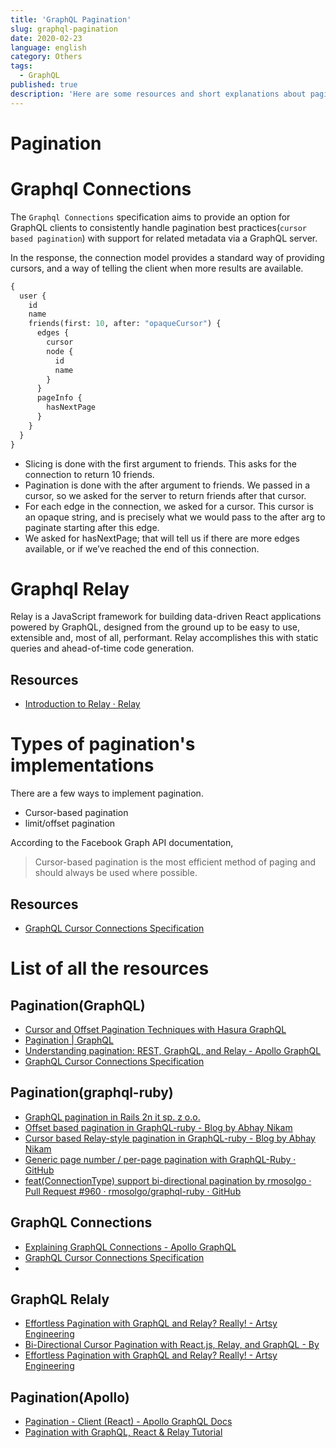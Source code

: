 ```yaml
---
title: 'GraphQL Pagination'
slug: graphql-pagination
date: 2020-02-23
language: english
category: Others
tags:
  - GraphQL
published: true
description: 'Here are some resources and short explanations about pagination with Graphql.'
---
```


# Pagination

# Graphql Connections

The `Graphql Connections` specification aims to provide an option for GraphQL clients to consistently handle pagination best practices(`cursor based pagination`) with support for related metadata via a GraphQL server.

In the response, the connection model provides a standard way of providing cursors, and a way of telling the client when more results are available.

```graphql
{
  user {
    id
    name
    friends(first: 10, after: "opaqueCursor") {
      edges {
        cursor
        node {
          id
          name
        }
      }
      pageInfo {
        hasNextPage
      }
    }
  }
}
```

- Slicing is done with the first argument to friends. This asks for the connection to return 10 friends.
- Pagination is done with the after argument to friends. We passed in a cursor, so we asked for the server to return friends after that cursor.
- For each edge in the connection, we asked for a cursor. This cursor is an opaque string, and is precisely what we would pass to the after arg to paginate starting after this edge.
- We asked for hasNextPage; that will tell us if there are more edges available, or if we’ve reached the end of this connection.

# Graphql Relay

Relay is a JavaScript framework for building data-driven React applications powered by GraphQL, designed from the ground up to be easy to use, extensible and, most of all, performant. Relay accomplishes this with static queries and ahead-of-time code generation.

## Resources

- [Introduction to Relay · Relay](https://relay.dev/docs/en/introduction-to-relay)

# Types of pagination's implementations

There are a few ways to implement pagination.

- Cursor-based pagination
- limit/offset pagination

According to the Facebook Graph API documentation,

> Cursor-based pagination is the most efficient method of paging and should always be used where possible.

## Resources

- [GraphQL Cursor Connections Specification](http://facebook.github.io/relay/graphql/connections.htm)

# List of all the resources

## Pagination(GraphQL)

- [Cursor and Offset Pagination Techniques with Hasura GraphQL](https://hasura.io/blog/cursor-offset-pagination-with-hasura-graphql/)
- [Pagination \| GraphQL](https://graphql.org/learn/pagination/)
- [Understanding pagination: REST, GraphQL, and Relay - Apollo GraphQL](https://blog.apollographql.com/understanding-pagination-rest-graphql-and-relay-b10f835549e7)
- [GraphQL Cursor Connections Specification](https://facebook.github.io/relay/graphql/connections.htm)

## Pagination(graphql-ruby)

- [GraphQL pagination in Rails 2n it sp. z o.o.](https://www.2n.pl/blog/graphql-pagination-in-rails)
- [Offset based pagination in GraphQL-ruby - Blog by Abhay Nikam](https://www.abhaynikam.in/posts/offset-based-pagination-in-graphql-ruby/)
- [Cursor based Relay-style pagination in GraphQL-ruby - Blog by Abhay Nikam](https://www.abhaynikam.in/posts/cursor-based-relay-style-pagination-in-graphql/)
- [Generic page number / per-page pagination with GraphQL-Ruby · GitHub](https://gist.github.com/rmosolgo/da1dd95c297d8ed218a319ac83a05d91)
- [feat(ConnectionType) support bi-directional pagination by rmosolgo · Pull Request #960 · rmosolgo/graphql-ruby · GitHub](https://github.com/rmosolgo/graphql-ruby/pull/960)

## GraphQL Connections

- [Explaining GraphQL Connections - Apollo GraphQL](https://blog.apollographql.com/explaining-graphql-connections-c48b7c3d6976)
- [GraphQL Cursor Connections Specification](http://facebook.github.io/relay/graphql/connections.htm)
-

## GraphQL Relaly

- [Effortless Pagination with GraphQL and Relay? Really! - Artsy Engineering](https://artsy.github.io/blog/2020/01/21/graphql-relay-windowed-pagination/)
- [Bi-Directional Cursor Pagination with React.js, Relay, and GraphQL - By](https://hackernoon.com/bi-directional-cursor-pagination-with-react-js-relay-and-graphql-dc4ad6f9cbb0)
- [Effortless Pagination with GraphQL and Relay? Really! - Artsy Engineering](https://artsy.github.io/blog/2020/01/21/graphql-relay-windowed-pagination/)

## Pagination(Apollo)

- [Pagination - Client (React) - Apollo GraphQL Docs](https://www.apollographql.com/docs/react/data/pagination/)
- [Pagination with GraphQL, React & Relay Tutorial](https://www.howtographql.com/react-relay/8-pagination/)
